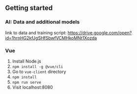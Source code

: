 

## Getting started

### AI: Data and additional models
link to data and training script:
https://drive.google.com/open?id=1hrnHG2kfJgSHfSbwfVCMHkoMNt1Xozda


### Vue
1. Install Node.js
2. `npm install -g @vue/cli`
3. Go to `vue-client` directory
4. `npm install`
5. `npm run serve`
6. Visit localhost:8080

